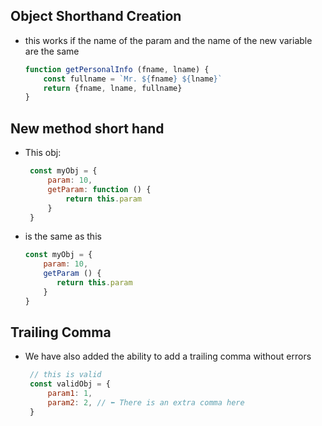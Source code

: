 ## Object Shorthand Creation
- this works if the name of the param and the name of the new variable are the same
  ```js
  function getPersonalInfo (fname, lname) {
      const fullname = `Mr. ${fname} ${lname}`
      return {fname, lname, fullname}
  }
  ```

## New method short hand
- This obj:
  ```js
   const myObj = {
       param: 10,
       getParam: function () {
           return this.param
       }
   }  
  ```
- is the same as this
  ```js
  const myObj = {
      param: 10,
      getParam () {
         return this.param
      }   
  }
  ```
## Trailing Comma

- We have also added the ability to add a trailing comma without errors
  ```js
   // this is valid
   const validObj = {
       param1: 1,
       param2: 2, // ⬅️ There is an extra comma here
   }
  ``` 
